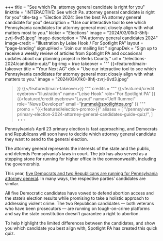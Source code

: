 +++
title = "See which Pa. attorney general candidate is right for you"
linktitle = "INTERACTIVE: See which Pa. attorney general candidate is right for you"
title-tag = "Election 2024: See the best PA attorney general candidate for you"
description = "Use our interactive tool to see which Pennsylvania candidates for attorney general most closely align with what matters most to you."
kicker = "Elections"
image = "2024/03/01k0-8hfj-zvrj-6vd3.jpeg"
image-description = "PA attorney general candidates 2024"
image-credit = "Illustration by Leise Hook / For Spotlight PA"
layout = "page-landing"
signupHed = "Join our mailing list "
signupDek = "Sign up to receive a weekly review of articles from Spotlight PA and occasional updates about our planning project in Berks County."
url = "/elections-2024/candidate-quiz/"
bg-img = true
takeover = """
{{<featured/main-takeover
  title = "Your Next AG"
  dek = "Use our interactive tool to see which Pennsylvania candidates for attorney general most closely align with what matters to you."
  image = "2024/03/01k0-8hfj-zvrj-6vd3.jpeg"
>}}
{{</featured/main-takeover>}}
"""
credits = """
  {{<featured/credit
    eyebrow="Illustration"
    name="Leise Hook"
    role="For Spotlight PA"
  >}}
  {{<featured/credit
      eyebrow="Layout"
      name="Jeff Rummel"
      role="News Developer"
      email="jrummel@spotlightpa.org"
  >}}
"""
promo = "{{<featured/election-promo>}}"
aliases = [
  "/pennsylvania-primary-election-2024-attorney-general-candidates-guide-quiz/",
]
+++

<div class="pt-9"></div>
Pennsylvania’s April 23 primary election is fast approaching, and Democrats and Republicans will soon have to decide which attorney general candidate they want to send to the general election.

The attorney general represents the interests of the state and the public, and defends Pennsylvania’s laws in court. The job has also served as a stepping stone for running for higher office in the commonwealth, including the governorship.

This year, [five Democrats and two Republicans are running for Pennsylvania attorney general](https://www.spotlightpa.org/news/2024/03/pennsylvania-election-2024-attorney-general-primary-candidates/). In many ways, the respective parties’ candidates are similar.

All five Democratic candidates have vowed to defend abortion access and the state’s election results while promising to take a holistic approach to addressing violent crime. The two Republican candidates — both veterans who have been prosecutors — are running on tough-on-crime platforms and say the state constitution doesn’t guarantee a right to abortion.

To help highlight the limited differences between the candidates, and show you which candidate you best align with, Spotlight PA has created this quick quiz.

<div class="mb-8" data-tf-live="01HS8WCNQWYQDYRFMP14J0CVZ6"></div><script src="//embed.typeform.com/next/embed.js?typeform-welcome=0"></script>
